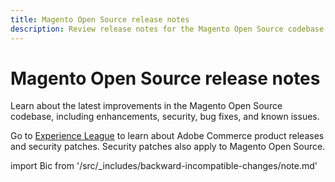 ```yaml
---
title: Magento Open Source release notes
description: Review release notes for the Magento Open Source codebase.
---
```


# Magento Open Source release notes

Learn about the latest improvements in the Magento Open Source codebase, including enhancements, security, bug fixes, and known issues.

<InlineAlert variant="info" slots="text"/>

Go to [Experience League](https://experienceleague.adobe.com/en/docs/commerce-operations/release/notes/overview) to learn about Adobe Commerce product releases and security patches. Security patches also apply to Magento Open Source.

import Bic from '/src/_includes/backward-incompatible-changes/note.md'

<Bic/>
